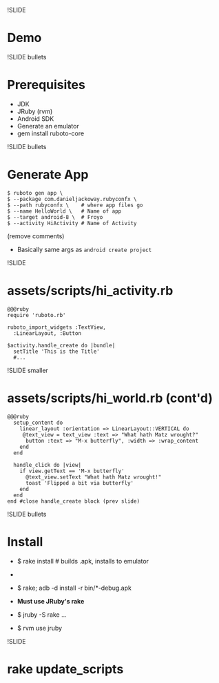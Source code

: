 !SLIDE
# Demo #

!SLIDE bullets
# Prerequisites #

* JDK
* JRuby (rvm)
* Android SDK
* Generate an emulator
* gem install ruboto-core

!SLIDE bullets
# Generate App #

    $ ruboto gen app \
    $ --package com.danieljackoway.rubyconfx \
    $ --path rubyconfx \    # where app files go
    $ --name HelloWorld \   # Name of app
    $ --target android-8 \  # Froyo
    $ --activity HiActivity # Name of Activity

(remove comments)

* Basically same args as `android create project`

!SLIDE
# assets/scripts/hi_activity.rb

    @@@ruby
	require 'ruboto.rb'

	ruboto_import_widgets :TextView,
      :LinearLayout, :Button

	$activity.handle_create do |bundle|
	  setTitle 'This is the Title'
      #...

!SLIDE smaller
# assets/scripts/hi_world.rb (cont'd) #
    @@@ruby
	  setup_content do
		linear_layout :orientation => LinearLayout::VERTICAL do
		 @text_view = text_view :text => "What hath Matz wrought?"
		  button :text => "M-x butterfly", :width => :wrap_content
		end
	  end

	  handle_click do |view|
		if view.getText == 'M-x butterfly'
		  @text_view.setText "What hath Matz wrought!"
		  toast 'Flipped a bit via butterfly'
		end
	  end
    end #close handle_create block (prev slide)

!SLIDE bullets

# Install #

* $ rake install # builds .apk, installs to emulator
* 
* $ rake; adb -d install -r bin/*-debug.apk

* **Must use JRuby's rake**
* $ jruby -S rake ...
* $ rvm use jruby

!SLIDE

# rake update_scripts #
